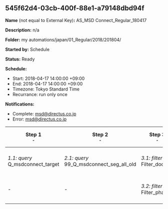 ## 545f62d4-03cb-400f-88e1-a79148dbd94f

**Name** (not equal to External Key)**:** AS_MSD Connect_Regular_180417

**Description:** n/a

**Folder:** my automations/japan/01_Regular/2018/201804/

**Started by:** Schedule

**Status:** Ready

**Schedule:**

* Start: 2018-04-17 14:00:00 +09:00
* End: 2018-04-17 14:00:00 +09:00
* Timezone: Tokyo Standard Time
* Recurrance: run only once

**Notifications:**

* Complete: msd@directus.co.jp
* Error: msd@directus.co.jp

| Step 1<br>_<small>-</small>_ | Step 2<br>_<small>-</small>_ | Step 3<br>_<small>-</small>_ | Step 4<br>_<small>-</small>_ | Step 5<br>_<small>-</small>_ |
| --- | --- | --- | --- | --- |
| _1.1: query_<br>Q_msdconnect_target | _2.1: query_<br>99_Q_msdconnect_seg_all_old | _3.1: filter_<br>Filter_doctor | _4.1: wait_<br>04:00 午後 | _5.1: emailSend_<br>MA_MSD Connect_Regular_医師用_180417 |
| - | - | _3.2: filter_<br>Filter_pharma | - | _5.2: emailSend_<br>MA_MSD Connect_Regular_薬剤師用_180417 |
